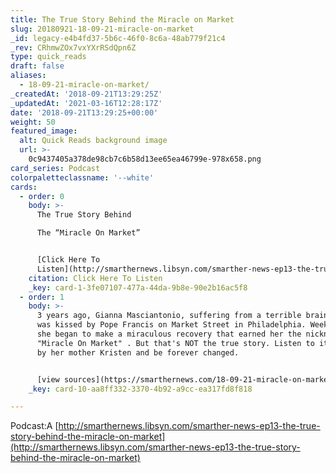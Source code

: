 ```yaml
---
title: The True Story Behind the Miracle on Market
slug: 20180921-18-09-21-miracle-on-market
_id: legacy-e4b4fd37-5b6c-46f0-8c6a-48ab779f21c4
_rev: CRhmwZOx7vxYXrRSdQpn6Z
type: quick_reads
draft: false
aliases:
  - 18-09-21-miracle-on-market/
_createdAt: '2018-09-21T13:29:25Z'
_updatedAt: '2021-03-16T12:28:17Z'
date: '2018-09-21T13:29:25+00:00'
weight: 50
featured_image:
  alt: Quick Reads background image
  url: >-
    0c9437405a378de98cb7c6b58d13ee65ea46799e-978x658.png
card_series: Podcast
colorpaletteclassname: '--white'
cards:
  - order: 0
    body: >-
      The True Story Behind  

      The “Miracle On Market”


      [Click Here To
      Listen](http://smarthernews.libsyn.com/smarther-news-ep13-the-true-story-behind-the-miracle-on-market)
    citation: Click Here To Listen
    _key: card-1-3fe07107-477a-44da-9b8e-90e2b16ac5f8
  - order: 1
    body: >-
      3 years ago, Gianna Masciantonio, suffering from a terrible brain tumor,
      was kissed by Pope Francis on Market Street in Philadelphia. Weeks later,
      she began to make a miraculous recovery that earned her the nickname
      "Miracle On Market" . But that's NOT the true story. Listen to it as told
      by her mother Kristen and be forever changed.


      [view sources](https://smarthernews.com/18-09-21-miracle-on-market/)
    _key: card-10-aa8ff332-3370-4b92-a9cc-ea317fd8f818

---
```

Podcast:A [http://smarthernews.libsyn.com/smarther-news-ep13-the-true-story-behind-the-miracle-on-market](http://smarthernews.libsyn.com/smarther-news-ep13-the-true-story-behind-the-miracle-on-market)